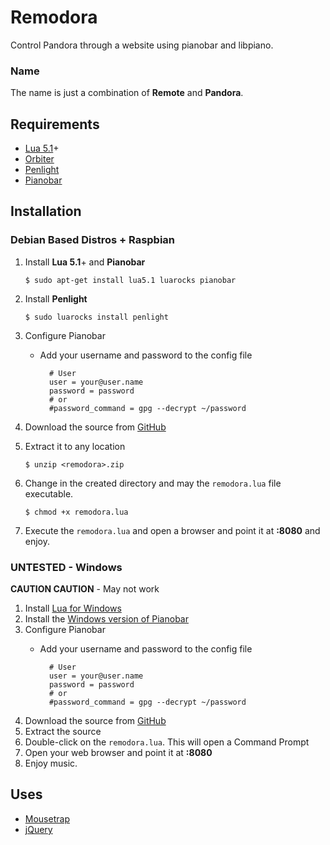 # Remodora

Control Pandora through a website using pianobar and libpiano.

### Name

The name is just a combination of **Remote** and **Pandora**.

## Requirements

* [Lua 5.1](http://lua.org)+
* [Orbiter](http://github.com/stevedonovan/Orbiter)
* [Penlight](http://stevedonovan.github.com/Penlight/)
* [Pianobar](http://github.com/PromyLOPh/pianobar)

## Installation

### Debian Based Distros + Raspbian

1. Install **Lua 5.1**+ and **Pianobar**

	`$ sudo apt-get install lua5.1 luarocks pianobar`
2. Install **Penlight**

	`$ sudo luarocks install penlight`
3. Configure Pianobar
	* Add your username and password to the config file
	
			# User
			user = your@user.name
			password = password
			# or
			#password_command = gpg --decrypt ~/password

4. Download the source from [GitHub](https://github.com/rjpcomputing/Remodora/archive/master.zip)
5. Extract it to any location

	`$ unzip <remodora>.zip`
6. Change in the created directory and may the `remodora.lua` file executable.

	`$ chmod +x remodora.lua`
7. Execute the `remodora.lua` and open a browser and point it at **<your-ip>:8080** and enjoy.

### UNTESTED - Windows

**CAUTION CAUTION** - May not work

1. Install [Lua for Windows](http://code.google.com/p/luaforwindows/)
2. Install the [Windows version of Pianobar](https://github.com/thedmd/pianobar-windows)
3. Configure Pianobar
	* Add your username and password to the config file
	
			# User
			user = your@user.name
			password = password
			# or
			#password_command = gpg --decrypt ~/password
2. Download the source from [GitHub](https://github.com/rjpcomputing/Remodora/archive/master.zip)
3. Extract the source
4. Double-click on the `remodora.lua`. This will open a Command Prompt
5. Open your web browser and point it at **<your-ip>:8080**
6. Enjoy music.

## Uses

* [Mousetrap](http://github.com/ccampbell/mousetrap)
* [jQuery](http://jquery.com/)
